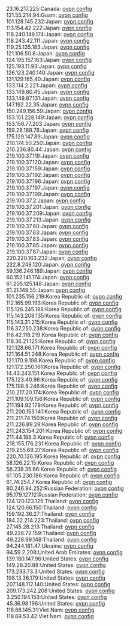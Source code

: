 23.16.217.225:Canada: [ovpn config](vpn/23_16_217_225.ovpn)  
121.55.214.94:Guam: [ovpn config](vpn/121_55_214_94.ovpn)  
101.128.145.232:Japan: [ovpn config](vpn/101_128_145_232.ovpn)  
113.154.42.222:Japan: [ovpn config](vpn/113_154_42_222.ovpn)  
118.240.149.174:Japan: [ovpn config](vpn/118_240_149_174.ovpn)  
118.243.42.111:Japan: [ovpn config](vpn/118_243_42_111.ovpn)  
119.25.135.183:Japan: [ovpn config](vpn/119_25_135_183.ovpn)  
121.106.50.8:Japan: [ovpn config](vpn/121_106_50_8.ovpn)  
124.195.157.163:Japan: [ovpn config](vpn/124_195_157_163.ovpn)  
125.193.11.93:Japan: [ovpn config](vpn/125_193_11_93.ovpn)  
126.123.240.140:Japan: [ovpn config](vpn/126_123_240_140.ovpn)  
131.129.165.40:Japan: [ovpn config](vpn/131_129_165_40.ovpn)  
133.114.2.221:Japan: [ovpn config](vpn/133_114_2_221.ovpn)  
133.149.80.45:Japan: [ovpn config](vpn/133_149_80_45.ovpn)  
133.149.87.131:Japan: [ovpn config](vpn/133_149_87_131.ovpn)  
147.192.22.35:Japan: [ovpn config](vpn/147_192_22_35.ovpn)  
150.249.156.59:Japan: [ovpn config](vpn/150_249_156_59.ovpn)  
153.151.228.149:Japan: [ovpn config](vpn/153_151_228_149.ovpn)  
153.156.77.203:Japan: [ovpn config](vpn/153_156_77_203.ovpn)  
159.28.189.76:Japan: [ovpn config](vpn/159_28_189_76.ovpn)  
175.129.147.89:Japan: [ovpn config](vpn/175_129_147_89.ovpn)  
210.174.50.250:Japan: [ovpn config](vpn/210_174_50_250.ovpn)  
210.236.80.44:Japan: [ovpn config](vpn/210_236_80_44.ovpn)  
219.100.37.119:Japan: [ovpn config](vpn/219_100_37_119.ovpn)  
219.100.37.120:Japan: [ovpn config](vpn/219_100_37_120.ovpn)  
219.100.37.159:Japan: [ovpn config](vpn/219_100_37_159.ovpn)  
219.100.37.192:Japan: [ovpn config](vpn/219_100_37_192.ovpn)  
219.100.37.196:Japan: [ovpn config](vpn/219_100_37_196.ovpn)  
219.100.37.197:Japan: [ovpn config](vpn/219_100_37_197.ovpn)  
219.100.37.199:Japan: [ovpn config](vpn/219_100_37_199.ovpn)  
219.100.37.2:Japan: [ovpn config](vpn/219_100_37_2.ovpn)  
219.100.37.201:Japan: [ovpn config](vpn/219_100_37_201.ovpn)  
219.100.37.209:Japan: [ovpn config](vpn/219_100_37_209.ovpn)  
219.100.37.213:Japan: [ovpn config](vpn/219_100_37_213.ovpn)  
219.100.37.60:Japan: [ovpn config](vpn/219_100_37_60.ovpn)  
219.100.37.63:Japan: [ovpn config](vpn/219_100_37_63.ovpn)  
219.100.37.83:Japan: [ovpn config](vpn/219_100_37_83.ovpn)  
219.100.37.85:Japan: [ovpn config](vpn/219_100_37_85.ovpn)  
219.100.37.87:Japan: [ovpn config](vpn/219_100_37_87.ovpn)  
220.220.163.232:Japan: [ovpn config](vpn/220_220_163_232.ovpn)  
222.8.248.120:Japan: [ovpn config](vpn/222_8_248_120.ovpn)  
59.136.246.189:Japan: [ovpn config](vpn/59_136_246_189.ovpn)  
60.152.141.174:Japan: [ovpn config](vpn/60_152_141_174.ovpn)  
61.205.125.148:Japan: [ovpn config](vpn/61_205_125_148.ovpn)  
61.21.149.55:Japan: [ovpn config](vpn/61_21_149_55.ovpn)  
101.235.156.219:Korea Republic of: [ovpn config](vpn/101_235_156_219.ovpn)  
112.165.99.193:Korea Republic of: [ovpn config](vpn/112_165_99_193.ovpn)  
115.126.245.188:Korea Republic of: [ovpn config](vpn/115_126_245_188.ovpn)  
115.143.208.135:Korea Republic of: [ovpn config](vpn/115_143_208_135.ovpn)  
115.143.31.215:Korea Republic of: [ovpn config](vpn/115_143_31_215.ovpn)  
116.37.250.238:Korea Republic of: [ovpn config](vpn/116_37_250_238.ovpn)  
116.42.118.219:Korea Republic of: [ovpn config](vpn/116_42_118_219.ovpn)  
118.36.21.125:Korea Republic of: [ovpn config](vpn/118_36_21_125.ovpn)  
121.128.66.171:Korea Republic of: [ovpn config](vpn/121_128_66_171.ovpn)  
121.164.51.248:Korea Republic of: [ovpn config](vpn/121_164_51_248.ovpn)  
121.170.9.198:Korea Republic of: [ovpn config](vpn/121_170_9_198.ovpn)  
121.172.250.161:Korea Republic of: [ovpn config](vpn/121_172_250_161.ovpn)  
14.43.243.151:Korea Republic of: [ovpn config](vpn/14_43_243_151.ovpn)  
175.123.40.96:Korea Republic of: [ovpn config](vpn/175_123_40_96.ovpn)  
175.198.8.246:Korea Republic of: [ovpn config](vpn/175_198_8_246.ovpn)  
210.217.20.174:Korea Republic of: [ovpn config](vpn/210_217_20_174.ovpn)  
211.109.109.156:Korea Republic of: [ovpn config](vpn/211_109_109_156.ovpn)  
211.194.92.179:Korea Republic of: [ovpn config](vpn/211_194_92_179.ovpn)  
211.200.153.141:Korea Republic of: [ovpn config](vpn/211_200_153_141.ovpn)  
211.211.74.150:Korea Republic of: [ovpn config](vpn/211_211_74_150.ovpn)  
211.226.89.29:Korea Republic of: [ovpn config](vpn/211_226_89_29.ovpn)  
211.243.154.201:Korea Republic of: [ovpn config](vpn/211_243_154_201.ovpn)  
211.44.188.3:Korea Republic of: [ovpn config](vpn/211_44_188_3.ovpn)  
218.155.176.231:Korea Republic of: [ovpn config](vpn/218_155_176_231.ovpn)  
219.255.69.27:Korea Republic of: [ovpn config](vpn/219_255_69_27.ovpn)  
220.70.126.195:Korea Republic of: [ovpn config](vpn/220_70_126_195.ovpn)  
58.126.22.15:Korea Republic of: [ovpn config](vpn/58_126_22_15.ovpn)  
58.238.35.66:Korea Republic of: [ovpn config](vpn/58_238_35_66.ovpn)  
61.105.230.186:Korea Republic of: [ovpn config](vpn/61_105_230_186.ovpn)  
61.74.254.7:Korea Republic of: [ovpn config](vpn/61_74_254_7.ovpn)  
80.246.94.252:Russian Federation: [ovpn config](vpn/80_246_94_252.ovpn)  
95.179.127.12:Russian Federation: [ovpn config](vpn/95_179_127_12.ovpn)  
124.120.123.125:Thailand: [ovpn config](vpn/124_120_123_125.ovpn)  
124.120.66.150:Thailand: [ovpn config](vpn/124_120_66_150.ovpn)  
159.192.36.27:Thailand: [ovpn config](vpn/159_192_36_27.ovpn)  
184.22.214.223:Thailand: [ovpn config](vpn/184_22_214_223.ovpn)  
27.145.28.213:Thailand: [ovpn config](vpn/27_145_28_213.ovpn)  
49.228.72.159:Thailand: [ovpn config](vpn/49_228_72_159.ovpn)  
49.228.99.148:Thailand: [ovpn config](vpn/49_228_99_148.ovpn)  
94.244.181.47:Ukraine: [ovpn config](vpn/94_244_181_47.ovpn)  
94.59.2.208:United Arab Emirates: [ovpn config](vpn/94_59_2_208.ovpn)  
139.180.147.96:United States: [ovpn config](vpn/139_180_147_96.ovpn)  
149.28.20.88:United States: [ovpn config](vpn/149_28_20_88.ovpn)  
173.233.73.3:United States: [ovpn config](vpn/173_233_73_3.ovpn)  
198.13.36.179:United States: [ovpn config](vpn/198_13_36_179.ovpn)  
207.148.112.140:United States: [ovpn config](vpn/207_148_112_140.ovpn)  
209.173.242.208:United States: [ovpn config](vpn/209_173_242_208.ovpn)  
3.250.194.153:United States: [ovpn config](vpn/3_250_194_153.ovpn)  
45.36.98.196:United States: [ovpn config](vpn/45_36_98_196.ovpn)  
118.68.145.31:Viet Nam: [ovpn config](vpn/118_68_145_31.ovpn)  
118.69.53.42:Viet Nam: [ovpn config](vpn/118_69_53_42.ovpn)  
